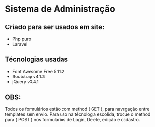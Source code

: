 # Sistema de Administração

## Criado para ser usados em site: 

* Php puro 
* Laravel

## Técnologias usadas

* Font Awesome Free 5.11.2
* Bootstrap v4.1.3
* jQuery v3.4.1

## OBS:

Todos os formulários estão com method ( GET ), para navegação entre templates sem envio. Para uso na técnologia escolida, troque o method para ( POST ) nos formulários de Login, Delete, edição e cadastro.